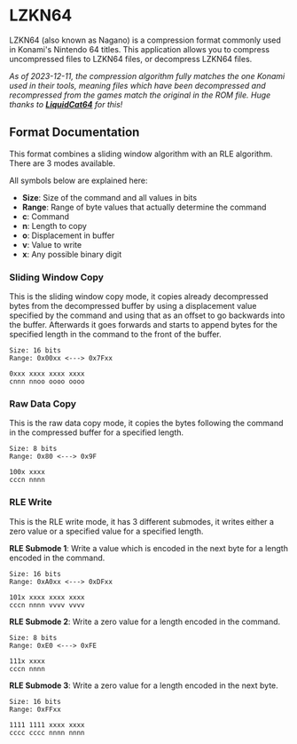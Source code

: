 # LZKN64

LZKN64 (also known as Nagano) is a compression format commonly used in Konami's Nintendo 64 titles. This application allows you to compress uncompressed files to LZKN64 files, or decompress LZKN64 files.

*As of 2023-12-11, the compression algorithm fully matches the one Konami used in their tools, meaning files which have been decompressed and recompressed from the games match the original in the ROM file. Huge thanks to **[LiquidCat64](https://github.com/LiquidCat64)** for this!*

## Format Documentation

This format combines a sliding window algorithm with an RLE algorithm. There are 3 modes available.

All symbols below are explained here:
* **Size**: Size of the command and all values in bits
* **Range**: Range of byte values that actually determine the command
* **c**: Command
* **n**: Length to copy
* **o**: Displacement in buffer
* **v**: Value to write
* **x**: Any possible binary digit

### Sliding Window Copy

This is the sliding window copy mode, it copies already decompressed bytes from the decompressed buffer by using a displacement value specified by the command and using that as an offset to go backwards into the buffer. Afterwards it goes forwards and starts to append bytes for the specified length in the command to the front of the buffer.

```
Size: 16 bits
Range: 0x00xx <---> 0x7Fxx

0xxx xxxx xxxx xxxx
cnnn nnoo oooo oooo
```

### Raw Data Copy

This is the raw data copy mode, it copies the bytes following the command in the compressed buffer for a specified length.

```
Size: 8 bits
Range: 0x80 <---> 0x9F  

100x xxxx
cccn nnnn
```

### RLE Write

This is the RLE write mode, it has 3 different submodes, it writes either a zero value or a specified value for a specified length.

**RLE Submode 1**: 
Write a value which is encoded in the next byte for a length encoded in the command.

```
Size: 16 bits
Range: 0xA0xx <---> 0xDFxx

101x xxxx xxxx xxxx
cccn nnnn vvvv vvvv
```

**RLE Submode 2**: 
Write a zero value for a length encoded in the command.

```
Size: 8 bits
Range: 0xE0 <---> 0xFE

111x xxxx
cccn nnnn
```

**RLE Submode 3**: 
Write a zero value for a length encoded in the next byte.

```
Size: 16 bits
Range: 0xFFxx

1111 1111 xxxx xxxx
cccc cccc nnnn nnnn
```
